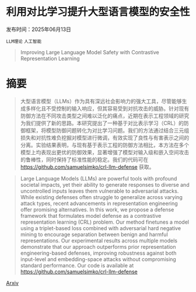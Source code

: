 # 利用对比学习提升大型语言模型的安全性

发布时间：2025年06月13日

`LLM理论` `人工智能`

> Improving Large Language Model Safety with Contrastive Representation Learning

# 摘要

> 大型语言模型（LLMs）作为具有深远社会影响力的强大工具，尽管能够生成多样化且不受控制的输入响应，但其容易受到对抗攻击的威胁。针对现有防御方法在不同攻击类型之间难以泛化的痛点，近期在表示工程领域的研究为我们提供了新的思路。本研究提出了一种基于对比表示学习（CRL）的防御框架，将模型防御问题转化为对比学习问题。我们的方法通过结合三元组损失和对抗性难负挖掘对模型进行微调，有效实现了良性与有害表示之间的分离。实验结果表明，与现有基于表示工程的防御方法相比，本方法在多个模型上均表现出更优的防御效果，显著增强了模型对输入级和嵌入空间攻击的鲁棒性，同时保持了标准性能的稳定。我们的代码可在 https://github.com/samuelsimko/crl-llm-defense 获取。

> Large Language Models (LLMs) are powerful tools with profound societal impacts, yet their ability to generate responses to diverse and uncontrolled inputs leaves them vulnerable to adversarial attacks. While existing defenses often struggle to generalize across varying attack types, recent advancements in representation engineering offer promising alternatives. In this work, we propose a defense framework that formulates model defense as a contrastive representation learning (CRL) problem. Our method finetunes a model using a triplet-based loss combined with adversarial hard negative mining to encourage separation between benign and harmful representations. Our experimental results across multiple models demonstrate that our approach outperforms prior representation engineering-based defenses, improving robustness against both input-level and embedding-space attacks without compromising standard performance. Our code is available at https://github.com/samuelsimko/crl-llm-defense

[Arxiv](https://arxiv.org/abs/2506.11938)